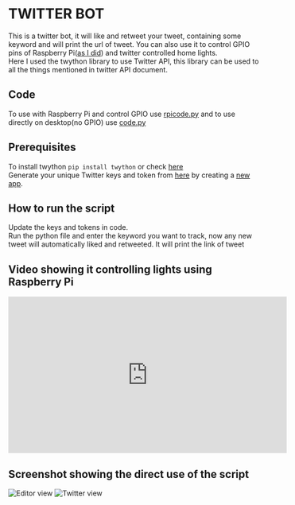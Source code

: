 # TWITTER BOT

This is a twitter bot, it will like and retweet your tweet, containing some keyword and will print the url of tweet.
You can also use it to control GPIO pins of Raspberry Pi([as I did](https://youtu.be/962BUCFqvDA)) and twitter controlled home lights.
<br>
Here I used the twython library to use Twitter API, this library can be used to all the things mentioned in twitter API document. 

## Code
To use with Raspberry Pi and control GPIO use [rpicode.py](https://github.com/Mysterious-Owl/twitter-bot/blob/master/rpicode.py) and to use directly on desktop(no GPIO) use [code.py](https://github.com/Mysterious-Owl/twitter-bot/blob/master/code.py)

## Prerequisites

To install twython
```pip install twython```
or check [here](https://twython.readthedocs.io/en/latest/usage/install.html)
<br>
Generate your unique Twitter keys and token from [here](https://developer.twitter.com/en) by creating a [new app](https://developer.twitter.com/en/apps).

## How to run the script
Update the keys and tokens in code.
<br>
Run the python file and enter the keyword you want to track, now any new tweet will automatically liked and retweeted.
It will print the link of tweet<br>

## Video showing it controlling lights using Raspberry Pi
<iframe width="560" height="315" src="https://www.youtube.com/embed/962BUCFqvDA" frameborder="0" allow="accelerometer; autoplay; clipboard-write; encrypted-media; gyroscope; picture-in-picture" allowfullscreen></iframe>

## Screenshot showing the direct use of the script
![Editor view](https://github.com/Mysterious-Owl/twitter-bot/raw/master/Screenshot1.png)
![Twitter view](https://github.com/Mysterious-Owl/twitter-bot/raw/master/Screenshot2.png)

